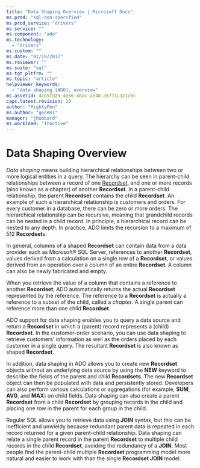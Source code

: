 ```yaml
---
title: "Data Shaping Overview | Microsoft Docs"
ms.prod: "sql-non-specified"
ms.prod_service: "drivers"
ms.service: ""
ms.component: "ado"
ms.technology:
  - "drivers"
ms.custom: ""
ms.date: "01/19/2017"
ms.reviewer: ""
ms.suite: "sql"
ms.tgt_pltfrm: ""
ms.topic: "article"
helpviewer_keywords: 
  - "data shaping [ADO], overview"
ms.assetid: 4cb5fd29-4e56-46ac-ae48-a6771c321c0c
caps.latest.revision: 10
author: "MightyPen"
ms.author: "genemi"
manager: "jhubbard"
ms.workload: "Inactive"
---
```

# Data Shaping Overview
*Data shaping* means building hierarchical relationships between two or more logical entities in a query. The hierarchy can be seen in parent-child relationships between a record of one [Recordset](../../../ado/reference/ado-api/recordset-object-ado.md), and one or more records (also known as a chapter) of another **Recordset**. In a parent-child relationship, the parent **Recordset** contains the child **Recordset**. An example of such a hierarchical relationship is customers and orders. For every customer in a database, there can be zero or more orders. The hierarchical relationship can be recursive, meaning that grandchild records can be nested in a child record. In principle, a hierarchical record can be nested to any depth. In practice, ADO limits the recursion to a maximum of 512 **Recordset**s.  
  
 In general, columns of a shaped **Recordset** can contain data from a data provider such as Microsoft® SQL Server, references to another **Recordset**, values derived from a calculation on a single row of a **Recordset**, or values derived from an operation over a column of an entire **Recordset**. A column can also be newly fabricated and empty.  
  
 When you retrieve the value of a column that contains a reference to another **Recordset**, ADO automatically returns the actual **Recordset** represented by the reference. The reference to a **Recordset** is actually a reference to a subset of the child, called a *chapter*. A single parent can reference more than one child **Recordset**.  
  
 ADO support for data shaping enables you to query a data source and return a **Recordset** in which a (parent) record represents a (child) **Recordset**. In the customer-order scenario, you can use data shaping to retrieve customers' information as well as the orders placed by each customer in a single query. The resultant **Recordset** is also known as shaped **Recordset**.  
  
 In addition, data shaping in ADO allows you to create new **Recordset** objects without an underlying data source by using the **NEW** keyword to describe the fields of the parent and child **Recordsets**. The new **Recordset** object can then be populated with data and persistently stored. Developers can also perform various calculations or aggregations (for example, **SUM**, **AVG**, and **MAX**) on child fields. Data shaping can also create a parent **Recordset** from a child **Recordset** by grouping records in the child and placing one row in the parent for each group in the child.  
  
 Regular SQL allows you to retrieve data using **JOIN** syntax, but this can be inefficient and unwieldy because redundant parent data is repeated in each record returned for a given parent-child relationship. Data shaping can relate a single parent record in the parent **Recordset** to multiple child records in the child **Recordset**, avoiding the redundancy of a **JOIN**. Most people find the parent-child multiple **Recordset** programming model more natural and easier to work with than the single **Recordset JOIN** model.
